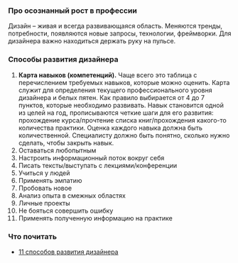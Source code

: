 ### Про осознанный рост в профессии
Дизайн – живая и всегда развивающаяся область. Меняются тренды, потребности, появляются новые запросы, технологии, фреймворки. 
Для дизайнера важно находиться держать руку на пульсе. 

### Способы развития дизайнера
1. **Карта навыков (компетенций).** Чаще всего это таблица с перечислением требуемых навыков, которые можно оценить. Карта служит для определения текущего профессионального уровня дизайнера и белых пятен. Как правило выбирается от 4 до 7 пунктов, которые необходимо развивать. Навык становится одной из целей на год, прописываются четкие шаги для его развития: прохождение курса/прочтение списка книг/прохождения какого-то количества практики. Оценка каждого навыка должна быть количественной. Специалисту должно быть понятно, сколько нужно сделать, чтобы закрыть навык.  
2. Оставаться любопытным
3. Настроить информационный поток вокруг себя
4. Писать тексты/выступать с лекциями/конференции 
5. Учиться у людей
6. Применять эмпатию
7. Пробовать новое
8. Анализ опыта в смежных областях
9. Личные проекты
10. Не бояться совершить ошибку
11. Применять полученную информацию на практике

### Что почитать
- [11 способов развития дизайнера](https://medium.com/design-pub/11-%D1%81%D0%BF%D0%BE%D1%81%D0%BE%D0%B1%D0%BE%D0%B2-%D1%80%D0%B0%D0%B7%D0%B2%D0%B8%D1%82%D0%B8%D1%8F-%D0%B4%D0%B8%D0%B7%D0%B0%D0%B9%D0%BD%D0%B5%D1%80%D0%B0-a58c910ac46a) 